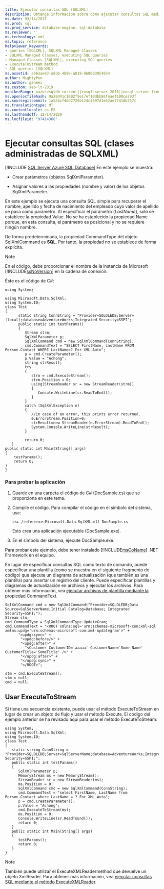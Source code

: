 ```yaml
---
title: Ejecutar consultas SQL (SQLXML)
description: Obtenga información sobre cómo ejecutar consultas SQL mediante clases administradas de SQLXML.
ms.date: 03/14/2017
ms.prod: sql
ms.prod_service: database-engine, sql-database
ms.reviewer: ''
ms.technology: xml
ms.topic: reference
helpviewer_keywords:
- queries [SQLXML], SQLXML Managed Classes
- SQLXML Managed Classes, executing SQL queries
- Managed Classes [SQLXML], executing SQL queries
- ExecuteToStream method
- SQL queries [SQLXML]
ms.assetid: a561ae83-a8b6-4b9b-a819-9b86839546b4
author: MightyPen
ms.author: genemi
ms.custom: seo-lt-2019
monikerRange: =azuresqldb-current||>=sql-server-2016||>=sql-server-linux-2017||=azuresqldb-mi-current
ms.openlocfilehash: 9a20d41c1002f9e17ef10dbb86feaef100ce293f
ms.sourcegitcommit: 1a544cf4dd2720b124c3697d1e62ae7741db757c
ms.translationtype: MT
ms.contentlocale: es-ES
ms.lasthandoff: 12/14/2020
ms.locfileid: "97414366"
---
```

# <a name="executing-sql-queries-sqlxml-managed-classes"></a>Ejecutar consultas SQL (clases administradas de SQLXML)
[!INCLUDE [SQL Server Azure SQL Database](../../../includes/applies-to-version/sql-asdb.md)]
  En este ejemplo se muestra:  
  
-   Crear parámetros (objetos SqlXmlParameter).  
  
-   Asignar valores a las propiedades (nombre y valor) de los objetos SqlXmlParameter.  
  
 En este ejemplo se ejecuta una consulta SQL simple para recuperar el nombre, apellido y fecha de nacimiento del empleado cuyo valor de apellido se pasa como parámetro. Al especificar el parámetro (*LastName*), solo se establece la propiedad Value. No se ha establecido la propiedad Name porque, en esta consulta, el parámetro es posicional y no se requiere ningún nombre.  
  
 De forma predeterminada, la propiedad CommandType del objeto SqlXmlCommand es **SQL**. Por tanto, la propiedad no se establece de forma explícita.  
  
> [!NOTE]  
>  En el código, debe proporcionar el nombre de la instancia de Microsoft [!INCLUDE[ssNoVersion](../../../includes/ssnoversion-md.md)] en la cadena de conexión.  
  
 Éste es el código de C#:  
  
```  
using System;  
  
using Microsoft.Data.SqlXml;  
using System.IO;  
class Test  
{  
      static string ConnString = "Provider=SQLOLEDB;Server=(local);database=AdventureWorks;Integrated Security=SSPI";  
      public static int testParams()  
      {  
         Stream strm;  
         SqlXmlParameter p;  
         SqlXmlCommand cmd = new SqlXmlCommand(ConnString);        
         cmd.CommandText = "SELECT FirstName, LastName FROM Person.Contact WHERE LastName=? For XML Auto";  
         p = cmd.CreateParameter();  
         p.Value = "Achong";  
         string strResult;  
         try   
         {  
            strm = cmd.ExecuteStream();  
            strm.Position = 0;  
            using(StreamReader sr = new StreamReader(strm))  
            {  
               Console.WriteLine(sr.ReadToEnd());  
            }  
         }  
         catch (SqlXmlException e)  
         {  
            //in case of an error, this prints error returned.  
            e.ErrorStream.Position=0;  
            strResult=new StreamReader(e.ErrorStream).ReadToEnd();  
            System.Console.WriteLine(strResult);  
         }  
  
         return 0;  
   }  
public static int Main(String[] args)  
{  
    testParams();  
    return 0;  
}  
}  
```  
  
### <a name="to-test-the-application"></a>Para probar la aplicación  
  
1.  Guarde en una carpeta el código de C# (DocSample.cs) que se proporciona en este tema.  
  
2.  Compile el código. Para compilar el código en el símbolo del sistema, use:  
  
    ```  
    csc /reference:Microsoft.Data.SqlXML.dll DocSample.cs  
    ```  
  
     Esto crea una aplicación ejecutable (DocSample.exe).  
  
3.  En el símbolo del sistema, ejecute DocSample.exe.  

 Para probar este ejemplo, debe tener instalado [!INCLUDE[msCoName](../../../includes/msconame-md.md)] .NET Framework en el equipo.  
  
 En lugar de especificar consultas SQL como texto de comando, puede especificar una plantilla (como se muestra en el siguiente fragmento de código) que ejecute un diagrama de actualización (que también es una plantilla) para insertar un registro del cliente. Puede especificar plantillas y diagramas de actualización en archivos y ejecutar los archivos. Para obtener más información, vea [ejecutar archivos de plantilla mediante la propiedad CommandText](../../../relational-databases/sqlxml-annotated-xsd-schemas-xpath-queries/net-framework-classes/executing-template-files-by-using-the-commandtext-property.md).  
  
```  
SqlXmlCommand cmd = new SqlXmlCommand("Provider=SQLOLEDB;Data Source=SqlServerName;Initial Catalog=Database; Integrated Security=SSPI;");  
Stream stm;  
cmd.CommandType = SqlXmlCommandType.UpdateGram;  
cmd.CommandText = "<ROOT xmlns:sql='urn:schemas-microsoft-com:xml-sql' xmlns:updg='urn:schemas-microsoft-com:xml-updategram'>" +  
      "<updg:sync>" +  
       "<updg:before/>" +  
       "<updg:after>" +  
         "<Customer CustomerID='aaaaa' CustomerName='Some Name' CustomerTitle='SomeTitle' />" +  
       "</updg:after>" +  
       "</updg:sync>" +  
       "</ROOT>";  
  
stm = cmd.ExecuteStream();  
stm = null;  
cmd = null;  
```  
  
## <a name="using-executetostream"></a>Usar ExecuteToStream  
 Si tiene una secuencia existente, puede usar el método ExecuteToStream en lugar de crear un objeto de flujo y usar el método Execute. El código del ejemplo anterior se ha revisado aquí para usar el método ExecuteToStream:  
  
```  
using System;  
using Microsoft.Data.SqlXml;  
using System.IO;  
class Test  
{  
   static string ConnString = "Provider=SQLOLEDB;Server=SqlServerName;database=AdventureWorks;Integrated Security=SSPI;";  
   public static int testParams()  
   {  
      SqlXmlParameter p;  
      MemoryStream ms = new MemoryStream();  
      StreamReader sr = new StreamReader(ms);  
      ms.Position = 0;  
      SqlXmlCommand cmd = new SqlXmlCommand(ConnString);  
      cmd.CommandText = "select FirstName, LastName from Person.Contact where LastName = ? For XML Auto";  
      p = cmd.CreateParameter();  
      p.Value = "Achong";  
      cmd.ExecuteToStream(ms);  
      ms.Position = 0;  
      Console.WriteLine(sr.ReadToEnd());  
      return 0;        
   }  
   public static int Main(String[] args)  
   {  
      testParams();     
      return 0;  
   }  
}  
```  
  
> [!NOTE]  
>  También puede utilizar el ExecuteXMLReadermethod que devuelve un objeto XmlReader. Para obtener más información, vea [ejecutar consultas SQL mediante el método ExecuteXMLReader](../../../relational-databases/sqlxml-annotated-xsd-schemas-xpath-queries/net-framework-classes/executing-sql-queries-by-using-the-executexmlreader-method.md).  
  
  
